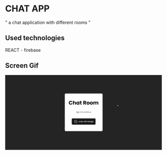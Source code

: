 <h1> CHAT APP </h1>

" a chat application with different rooms "

<h2> Used technologies </h2>

REACT - firebase

<h2> Screen Gif </h2>

![](ekran.gif)